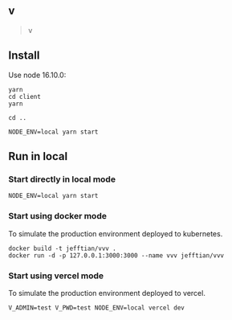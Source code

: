 
v
---

> v

## Install

Use node 16.10.0:

```
yarn
cd client
yarn

cd ..

NODE_ENV=local yarn start
```

## Run in local

### Start directly in local mode

```shell
NODE_ENV=local yarn start
```

### Start using docker mode 

To simulate the production environment deployed to kubernetes.

```shell
docker build -t jefftian/vvv .
docker run -d -p 127.0.0.1:3000:3000 --name vvv jefftian/vvv
```

### Start using vercel mode

To simulate the production environment deployed to vercel.

```shell
V_ADMIN=test V_PWD=test NODE_ENV=local vercel dev
```